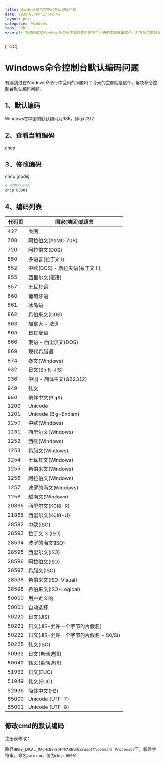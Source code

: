 ```yaml
---
title: Windows命令控制台默认编码问题
date: 2020-05-07 17:42:46
layout: post
categories: Windows
tags: CMD
excerpt: 有遇到过在Windows命令行中乱码的问题吗？今天的主题就是这个。解决命令控制台默认编码问题。
---
```


[TOC]

# Windows命令控制台默认编码问题

有遇到过在Windows命令行中乱码的问题吗？今天的主题就是这个。解决命令控制台默认编码问题。

## 1、默认编码

Windows在中国的默认编码为936，即gb2312

## 2、查看当前编码

chcp

## 3、修改编码

chcp [code]
```bash
# 切换为utf8
chcp 65001
```

## 4、编码列表

| 代码页 | 国家(地区)或语言                       |
| ------ | -------------------------------------- |
| 437    | 美国                                   |
| 708    | 阿拉伯文(ASMO 708)                     |
| 720    | 阿拉伯文(DOS)                          |
| 850    | 多语言(拉丁文 I)                       |
| 852    | 中欧(DOS) - 斯拉夫语(拉丁文 II)        |
| 855    | 西里尔文(俄语)                         |
| 857    | 土耳其语                               |
| 860    | 葡萄牙语                               |
| 861    | 冰岛语                                 |
| 862    | 希伯来文(DOS)                          |
| 863    | 加拿大 - 法语                          |
| 865    | 日耳曼语                               |
| 866    | 俄语 - 西里尔文(DOS)                   |
| 869    | 现代希腊语                             |
| 874    | 泰文(Windows)                          |
| 932    | 日文(Shift-JIS)                        |
| 936    | 中国 - 简体中文(GB2312)                |
| 949    | 韩文                                   |
| 950    | 繁体中文(Big5)                         |
| 1200   | Unicode                                |
| 1201   | Unicode (Big-Endian)                   |
| 1250   | 中欧(Windows)                          |
| 1251   | 西里尔文(Windows)                      |
| 1252   | 西欧(Windows)                          |
| 1253   | 希腊文(Windows)                        |
| 1254   | 土耳其文(Windows)                      |
| 1255   | 希伯来文(Windows)                      |
| 1256   | 阿拉伯文(Windows)                      |
| 1257   | 波罗的海文(Windows)                    |
| 1258   | 越南文(Windows)                        |
| 20866  | 西里尔文(KOI8-R)                       |
| 21866  | 西里尔文(KOI8-U)                       |
| 28592  | 中欧(ISO)                              |
| 28593  | 拉丁文 3 (ISO)                         |
| 28594  | 波罗的海文(ISO)                        |
| 28595  | 西里尔文(ISO)                          |
| 28596  | 阿拉伯文(ISO)                          |
| 28597  | 希腊文(ISO)                            |
| 28598  | 希伯来文(ISO-Visual)                   |
| 38598  | 希伯来文(ISO-Logical)                  |
| 50000  | 用户定义的                             |
| 50001  | 自动选择                               |
| 50220  | 日文(JIS)                              |
| 50221  | 日文(JIS-允许一个字节的片假名)         |
| 50222  | 日文(JIS-允许一个字节的片假名 - SO/SI) |
| 50225  | 韩文(ISO)                              |
| 50932  | 日文(自动选择)                         |
| 50949  | 韩文(自动选择)                         |
| 51932  | 日文(EUC)                              |
| 51949  | 韩文(EUC)                              |
| 52936  | 简体中文(HZ)                           |
| 65000  | Unicode (UTF-7)                        |
| 65001  | Unicode (UTF-8)                        |

## 修改cmd的默认编码

注册表修改：

路径`HKEY_LOCAL_MACHINE\SOFTWARE\Microsoft\Command Processor`下，新建字符串，命名`autorun`，值为`chcp 65001`